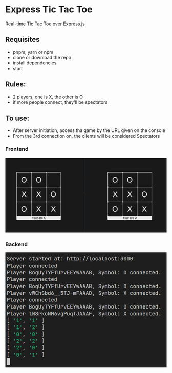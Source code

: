 # Express Tic Tac Toe

Real-time Tic Tac Toe over Express.js

<!--## See it working on:
@todo-->

## Requisites

- pnpm, yarn or npm
- clone or download the repo
- install dependencies
- start

## Rules:

- 2 players, one is X, the other is O
- if more people connect, they'll be spectators

## To use:

- After server initiation, access tha game by the URL given on the console
- From the 3rd connection on, the clients will be considered Spectators

### Frontend

![Frontend](.github/ref1.png "Frontend")

### Backend

![Backend](.github/ref2.png "Backend")
